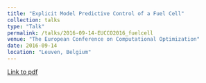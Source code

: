 ```yaml
---
title: "Explicit Model Predictive Control of a Fuel Cell"
collection: talks
type: "Talk"
permalink: /talks/2016-09-14-EUCCO2016_fuelcell
venue: "The European Conference on Computational Optimization"
date: 2016-09-14
location: "Leuven, Belgium"
---
```

[Link to pdf](https://www.researchgate.net/publication/317304543_Explicit_Model_Predictive_Control_of_a_Fuel_Cell)
